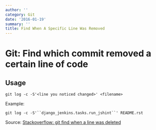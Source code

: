 ```yaml
---
author: ''
category: Git
date: '2016-01-19'
summary: ''
title: Find When A Specific Line Was Removed
---
```

# Git: Find which commit removed a certain line of code

## Usage

```
git log -c -S'<line you noticed changed>' <filename>
```

Example:

```
git log -c -S'``django_jenkins.tasks.run_jshint``' README.rst
```

Source: [Stackoverflow: git find when a line was deleted](http://stackoverflow.com/questions/12591247/find-when-line-was-deleted)
